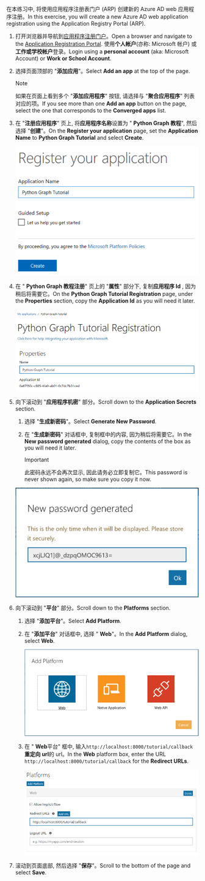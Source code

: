 <!-- markdownlint-disable MD002 MD041 -->

<span data-ttu-id="fb4c1-101">在本练习中, 将使用应用程序注册表门户 (ARP) 创建新的 Azure AD web 应用程序注册。</span><span class="sxs-lookup"><span data-stu-id="fb4c1-101">In this exercise, you will create a new Azure AD web application registration using the Application Registry Portal (ARP).</span></span>

1. <span data-ttu-id="fb4c1-102">打开浏览器并导航到[应用程序注册门户](https://apps.dev.microsoft.com)。</span><span class="sxs-lookup"><span data-stu-id="fb4c1-102">Open a browser and navigate to the [Application Registration Portal](https://apps.dev.microsoft.com).</span></span> <span data-ttu-id="fb4c1-103">使用**个人帐户**(亦称: Microsoft 帐户) 或**工作或学校帐户**登录。</span><span class="sxs-lookup"><span data-stu-id="fb4c1-103">Login using a **personal account** (aka: Microsoft Account) or **Work or School Account**.</span></span>

1. <span data-ttu-id="fb4c1-104">选择页面顶部的 "**添加应用**"。</span><span class="sxs-lookup"><span data-stu-id="fb4c1-104">Select **Add an app** at the top of the page.</span></span>

    > [!NOTE]
    > <span data-ttu-id="fb4c1-105">如果在页面上看到多个 "**添加应用程序**" 按钮, 请选择与 "**聚合应用程序**" 列表对应的项。</span><span class="sxs-lookup"><span data-stu-id="fb4c1-105">If you see more than one **Add an app** button on the page, select the one that corresponds to the **Converged apps** list.</span></span>

1. <span data-ttu-id="fb4c1-106">在 "**注册应用程序**" 页上, 将**应用程序名称**设置为 " **Python Graph 教程**", 然后选择 "**创建**"。</span><span class="sxs-lookup"><span data-stu-id="fb4c1-106">On the **Register your application** page, set the **Application Name** to **Python Graph Tutorial** and select **Create**.</span></span>

    ![在应用注册门户网站中创建新应用程序的屏幕截图](./images/arp-create-app-01.png)

1. <span data-ttu-id="fb4c1-108">在 " **Python Graph 教程注册**" 页上的 "**属性**" 部分下, 复制**应用程序 Id** , 因为稍后将需要它。</span><span class="sxs-lookup"><span data-stu-id="fb4c1-108">On the **Python Graph Tutorial Registration** page, under the **Properties** section, copy the **Application Id** as you will need it later.</span></span>

    ![新创建的应用程序 ID 的屏幕截图](./images/arp-create-app-02.png)

1. <span data-ttu-id="fb4c1-110">向下滚动到 "**应用程序机密**" 部分。</span><span class="sxs-lookup"><span data-stu-id="fb4c1-110">Scroll down to the **Application Secrets** section.</span></span>

    1. <span data-ttu-id="fb4c1-111">选择 "**生成新密码**"。</span><span class="sxs-lookup"><span data-stu-id="fb4c1-111">Select **Generate New Password**.</span></span>
    1. <span data-ttu-id="fb4c1-112">在 "**生成新密码**" 对话框中, 复制框中的内容, 因为稍后将需要它。</span><span class="sxs-lookup"><span data-stu-id="fb4c1-112">In the **New password generated** dialog, copy the contents of the box as you will need it later.</span></span>

        > [!IMPORTANT]
        > <span data-ttu-id="fb4c1-113">此密码永远不会再次显示, 因此请务必立即复制它。</span><span class="sxs-lookup"><span data-stu-id="fb4c1-113">This password is never shown again, so make sure you copy it now.</span></span>

    ![新创建的应用程序密码的屏幕截图](./images/arp-create-app-03.png)

1. <span data-ttu-id="fb4c1-115">向下滚动到 "**平台**" 部分。</span><span class="sxs-lookup"><span data-stu-id="fb4c1-115">Scroll down to the **Platforms** section.</span></span>

    1. <span data-ttu-id="fb4c1-116">选择 "**添加平台**"。</span><span class="sxs-lookup"><span data-stu-id="fb4c1-116">Select **Add Platform**.</span></span>
    1. <span data-ttu-id="fb4c1-117">在 "**添加平台**" 对话框中, 选择 " **Web**"。</span><span class="sxs-lookup"><span data-stu-id="fb4c1-117">In the **Add Platform** dialog, select **Web**.</span></span>

        ![为应用程序创建平台的屏幕截图](./images/arp-create-app-04.png)

    1. <span data-ttu-id="fb4c1-119">在 " **Web**平台" 框中, 输入`http://localhost:8000/tutorial/callback` **重定向 url**的 url。</span><span class="sxs-lookup"><span data-stu-id="fb4c1-119">In the **Web** platform box, enter the URL `http://localhost:8000/tutorial/callback` for the **Redirect URLs**.</span></span>

        ![应用程序新添加的 Web 平台的屏幕截图](./images/arp-create-app-05.png)

1. <span data-ttu-id="fb4c1-121">滚动到页面底部, 然后选择 "**保存**"。</span><span class="sxs-lookup"><span data-stu-id="fb4c1-121">Scroll to the bottom of the page and select **Save**.</span></span>